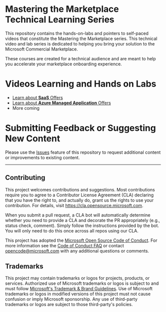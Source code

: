 # Mastering the Marketplace Technical Learning Series

This repository contains the hands-on-labs and pointers to self-paced videos that constitute the Mastering the Marketplace series. This technical video and lab series is dedicated to helping you bring your solution to the Microsoft Commercial Marketplace.

These courses are created for a technical audience and are meant to help you accelerate your marketplace onboarding experience.

# Videos Learning and Hands on Labs

- [Learn about **SaaS** Offers](./saas/README.md)
- [Learn about **Azure Managed Application** Offers](./ama/README.md)
- More coming

# Submitting Feedback or Suggesting New Content

Please use the [Issues](https://github.com/microsoft/Mastering-the-Marketplace/issues) feature of this repository to request additional content or improvements to existing content.

---

## Contributing

This project welcomes contributions and suggestions.  Most contributions require you to agree to a
Contributor License Agreement (CLA) declaring that you have the right to, and actually do, grant us
the rights to use your contribution. For details, visit https://cla.opensource.microsoft.com.

When you submit a pull request, a CLA bot will automatically determine whether you need to provide
a CLA and decorate the PR appropriately (e.g., status check, comment). Simply follow the instructions
provided by the bot. You will only need to do this once across all repos using our CLA.

This project has adopted the [Microsoft Open Source Code of Conduct](https://opensource.microsoft.com/codeofconduct/).
For more information see the [Code of Conduct FAQ](https://opensource.microsoft.com/codeofconduct/faq/) or
contact [opencode@microsoft.com](mailto:opencode@microsoft.com) with any additional questions or comments.

## Trademarks

This project may contain trademarks or logos for projects, products, or services. Authorized use of Microsoft 
trademarks or logos is subject to and must follow 
[Microsoft's Trademark & Brand Guidelines](https://www.microsoft.com/en-us/legal/intellectualproperty/trademarks/usage/general).
Use of Microsoft trademarks or logos in modified versions of this project must not cause confusion or imply Microsoft sponsorship.
Any use of third-party trademarks or logos are subject to those third-party's policies.
